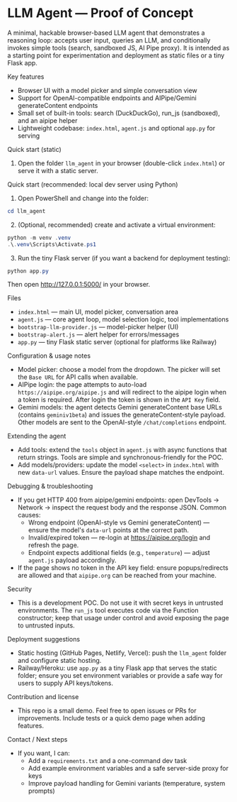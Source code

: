# LLM Agent — Proof of Concept

A minimal, hackable browser-based LLM agent that demonstrates a reasoning loop: accepts user input, queries an LLM, and conditionally invokes simple tools (search, sandboxed JS, AI Pipe proxy). It is intended as a starting point for experimentation and deployment as static files or a tiny Flask app.

Key features
- Browser UI with a model picker and simple conversation view
- Support for OpenAI-compatible endpoints and AIPipe/Gemini generateContent endpoints
- Small set of built-in tools: search (DuckDuckGo), run_js (sandboxed), and an aipipe helper
- Lightweight codebase: `index.html`, `agent.js` and optional `app.py` for serving

Quick start (static)
1. Open the folder `llm_agent` in your browser (double-click `index.html`) or serve it with a static server.

Quick start (recommended: local dev server using Python)
1. Open PowerShell and change into the folder:

```powershell
cd llm_agent
```

2. (Optional, recommended) create and activate a virtual environment:

```powershell
python -m venv .venv
.\.venv\Scripts\Activate.ps1
```

3. Run the tiny Flask server (if you want a backend for deployment testing):

```powershell
python app.py
```

Then open http://127.0.0.1:5000/ in your browser.

Files
- `index.html` — main UI, model picker, conversation area
- `agent.js` — core agent loop, model selection logic, tool implementations
- `bootstrap-llm-provider.js` — model-picker helper (UI)
- `bootstrap-alert.js` — alert helper for errors/messages
- `app.py` — tiny Flask static server (optional for platforms like Railway)

Configuration & usage notes
- Model picker: choose a model from the dropdown. The picker will set the `Base URL` for API calls when available.
- AIPipe login: the page attempts to auto-load `https://aipipe.org/aipipe.js` and will redirect to the aipipe login when a token is required. After login the token is shown in the `API Key` field.
- Gemini models: the agent detects Gemini generateContent base URLs (contains `geminiv1beta`) and issues the generateContent-style payload. Other models are sent to the OpenAI-style `/chat/completions` endpoint.

Extending the agent
- Add tools: extend the `tools` object in `agent.js` with async functions that return strings. Tools are simple and synchronous-friendly for the POC.
- Add models/providers: update the model `<select>` in `index.html` with new `data-url` values. Ensure the payload shape matches the endpoint.

Debugging & troubleshooting
- If you get HTTP 400 from aipipe/gemini endpoints: open DevTools → Network → inspect the request body and the response JSON. Common causes:
  - Wrong endpoint (OpenAI-style vs Gemini generateContent) — ensure the model's `data-url` points at the correct path.
  - Invalid/expired token — re-login at https://aipipe.org/login and refresh the page.
  - Endpoint expects additional fields (e.g., `temperature`) — adjust `agent.js` payload accordingly.
- If the page shows no token in the API key field: ensure popups/redirects are allowed and that `aipipe.org` can be reached from your machine.

Security
- This is a development POC. Do not use it with secret keys in untrusted environments. The `run_js` tool executes code via the Function constructor; keep that usage under control and avoid exposing the page to untrusted inputs.

Deployment suggestions
- Static hosting (GitHub Pages, Netlify, Vercel): push the `llm_agent` folder and configure static hosting.
- Railway/Heroku: use `app.py` as a tiny Flask app that serves the static folder; ensure you set environment variables or provide a safe way for users to supply API keys/tokens.

Contribution and license
- This repo is a small demo. Feel free to open issues or PRs for improvements. Include tests or a quick demo page when adding features.

Contact / Next steps
- If you want, I can:
  - Add a `requirements.txt` and a one-command dev task
  - Add example environment variables and a safe server-side proxy for keys
  - Improve payload handling for Gemini variants (temperature, system prompts)

